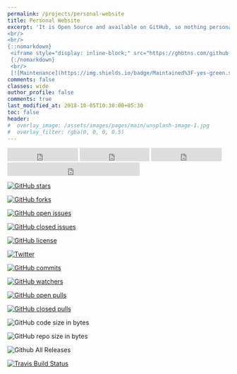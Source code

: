 ```yaml
---
permalink: /projects/personal-website
title: Personal Website
excerpt: 'It is Open Source and available on GitHub, so nothing personal then
<br/>
<br/> 
{::nomarkdown}
 <iframe style="display: inline-block;" src="https://ghbtns.com/github-btn.html?user=Kulbhushan-Chand&repo=Kulbhushan-Chand.github.io&type=star&count=true&size=large" frameborder="0" scrolling="0" width="160px" height="30px"></iframe> <iframe style="display: inline-block;" src="https://ghbtns.com/github-btn.html?user=Kulbhushan-Chand&repo=Kulbhushan-Chand.github.io&type=fork&count=true&size=large" frameborder="0" scrolling="0" width="158px" height="30px"></iframe>
 {:/nomarkdown}
 <br/>
 [![Maintenance](https://img.shields.io/badge/Maintained%3F-yes-green.svg)](https://GitHub.com/Naereen/StrapDown.js/graphs/commit-activity)'
comments: false
classes: wide
author_profile: false
comments: true
last_modified_at: 2018-10-05T10:30:00+05:30
toc: false
header:
#  overlay_image: /assets/images/pages/main/unsplash-image-1.jpg
#  overlay_filter: rgba(0, 0, 0, 0.5)
---
```


<iframe src="https://ghbtns.com/github-btn.html?user=Kulbhushan-Chand&repo=Kulbhushan-Chand.github.io&type=star&count=true&size=large" frameborder="0" scrolling="0" width="160px" height="30px"></iframe>

<iframe src="https://ghbtns.com/github-btn.html?user=Kulbhushan-Chand&repo=Kulbhushan-Chand.github.io&type=fork&count=true&size=large" frameborder="0" scrolling="0" width="158px" height="30px"></iframe>

<iframe src="https://ghbtns.com/github-btn.html?user=Kulbhushan-Chand&repo=Kulbhushan-Chand.github.io&type=watch&count=true&size=large&v=2" frameborder="0" scrolling="0" width="160px" height="30px"></iframe>

<iframe src="https://ghbtns.com/github-btn.html?user=Kulbhushan-Chand&type=follow&count=true&size=large" frameborder="0" scrolling="0" width="300px" height="30px"></iframe>


[![GitHub stars](https://img.shields.io/github/stars/Kulbhushan-Chand/Kulbhushan-Chand.github.io.svg)](https://github.com/Kulbhushan-Chand/Kulbhushan-Chand.github.io/stargazers)

[![GitHub forks](https://img.shields.io/github/forks/Kulbhushan-Chand/Kulbhushan-Chand.github.io.svg)](https://github.com/Kulbhushan-Chand/Kulbhushan-Chand.github.io/network)

[![GitHub open issues](https://img.shields.io/github/issues-raw/Kulbhushan-Chand/Kulbhushan-Chand.github.io.svg)](https://github.com/Kulbhushan-Chand/Kulbhushan-Chand.github.io/issues)

[![GitHub closed issues](https://img.shields.io/github/issues-closed-raw/Kulbhushan-Chand/Kulbhushan-Chand.github.io.svg)](https://github.com/Kulbhushan-Chand/Kulbhushan-Chand.github.io/issues?q=is%3Aissue+is%3Aclosed)


[![GitHub license](https://img.shields.io/github/license/Kulbhushan-Chand/Kulbhushan-Chand.github.io.svg)](https://github.com/Kulbhushan-Chand/Kulbhushan-Chand.github.io/blob/master/LICENSE.md)

[![Twitter](https://img.shields.io/twitter/url/https/github.com/Kulbhushan-Chand/Kulbhushan-Chand.github.io.svg?style=social)](https://twitter.com/intent/tweet?text=Wow:&url=https%3A%2F%2Fgithub.com%2FKulbhushan-Chand%2FKulbhushan-Chand.github.io)


[![GitHub commits](https://img.shields.io/github/last-commit/Kulbhushan-Chand/Kulbhushan-Chand.github.io.svg)](https://github.com/Kulbhushan-Chand/Kulbhushan-Chand.github.io/commits)

[![GitHub watchers](https://img.shields.io/github/watchers/Kulbhushan-Chand/Kulbhushan-Chand.github.io.svg)](https://github.com/Kulbhushan-Chand/Kulbhushan-Chand.github.io/watchers)



[![GitHub open pulls](https://img.shields.io/github/issues-pr-raw/Kulbhushan-Chand/Kulbhushan-Chand.github.io.svg)](https://github.com/Kulbhushan-Chand/Kulbhushan-Chand.github.io/pulls)

[![GitHub closed pulls](https://img.shields.io/github/issues-pr-closed-raw/Kulbhushan-Chand/Kulbhushan-Chand.github.io.svg)](https://github.com/Kulbhushan-Chand/Kulbhushan-Chand.github.io/pulls?q=is%3Apr+is%3Aclosed)


![GitHub code size in bytes](https://img.shields.io/github/languages/code-size/Kulbhushan-Chand/Kulbhushan-Chand.github.io.svg)


![GitHub repo size in bytes](https://img.shields.io/github/repo-size/Kulbhushan-Chand/Kulbhushan-Chand.github.io.svg)


![Github All Releases](https://img.shields.io/github/downloads/Kulbhushan-Chand/Kulbhushan-Chand.github.io/total.svg)



[![Travis Build Status](https://travis-ci.org/Kulbhushan-Chand/Kulbhushan-Chand.github.io.svg?branch=master)](https://travis-ci.org/Kulbhushan-Chand/Kulbhushan-Chand.github.io)